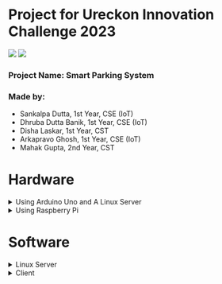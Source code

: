 # Project for Ureckon Innovation Challenge 2023
![](https://img.shields.io/badge/license-MIT-blue)
![](https://img.shields.io/badge/languages-arduino%2C%20raspberrypi%2C%20python%2C%20sql%2C%20linux-blue)

### Project Name: Smart Parking System
### Made by:
* Sankalpa Dutta, 1st Year, CSE (IoT)
* Dhruba Dutta Banik, 1st Year, CSE (IoT)
* Disha Laskar, 1st Year, CST
* Arkapravo Ghosh, 1st Year, CSE (IoT)
* Mahak Gupta, 2nd Year, CST

# Hardware
<details>
    <summary>Using Arduino Uno and A Linux Server</summary>

## Linux Server
Configure the Linux Server to run [this file](src/server/main.py) on boot by putting [this SystemD Service File](src/server/uic-project-ard.service) into `/etc/systemd/system/`. This file will capture data from Serial.
> Note: The username in both these files are configured to be `arkapravo` and thus the path to the files. If necessary, edit them to support your configuration.

Then, run the following command:

`sudo systemctl daemon-reload && sudo systemctl enable uic-project-ard.service`

## Arduino Uno
Upload the [Source Code](src/arduino/main/main.ino) to Arduino Uno Board, then create the circuit as shown below:
<p align="center"><a><img height="500" src="https://raw.githubusercontent.com/Arkapravo-Ghosh/img/main/circuit_diagram.png"></a>&nbsp;&nbsp;</p>

> This circuit will read the data from the IR sensors and send it to the Raspberry Pi via Serial Monitor.

</details>

<details>
    <summary>Using Raspberry Pi</summary>

## Raspberry Pi
Configure the Raspberry Pi to run [this file](src/alternate/main.py) on boot by putting [this SystemD Service File](src/alternate/uic-project.service) into `/etc/systemd/system/`. This file will capture data from the IR sensors via GPIO Pins and store it in a MariaDB Database.
> Note: The username in both these files are configured to be `arkapravo` and thus the path to the files. If necessary, edit them to support your configuration.

Then, run the following command:

`sudo systemctl daemon-reload && sudo systemctl enable uic-project.service`

Refer to the following diagram for Rasberry Pi 4 Model B to understand GPIO Pins
<p align="center"><a><img height="500" src="https://raw.githubusercontent.com/Arkapravo-Ghosh/img/main/GPIO-Pinout-Diagram-2.png"></a>&nbsp;&nbsp;</p>

* Connect Ground Pin of Raspberry Pi to the GND Pins of both the IR Sensors
* Similarly, connect any of the 5V Power pins of Raspberry Pi to the VCC Pins of both the IR Sensors
* Connect GPIO 22 (Pin 15) of Raspberry Pi to OUT Pin of the IR Sensor at Parking Slot 1
* Similarly, connect GPIO 23 (Pin 16) of Raspberry Pi to OUT Pin of the IR Sensor at Parking Slot 2

</details>

# Software
<details>
    <summary>Linux Server</summary>

Install [MariaDB Server](https://mariadb.com/downloads) in the Server you would be using for hosting the Database.
> NOTE: The MariaDB Server should run at `0.0.0.0` and not `127.0.0.1`. Configure that in `bind-address` in the file `/etc/mysql/mariadb.conf.d/50-server.cnf`

Log in to the root shell of MariaDB Server using the following command:

`sudo mysql -u root`

or 

`sudo mysql -u root -p`

Run the following SQL Queries to configure MariaDB as per our project:
### 1. Creating Users
#### Client User
This user will be accessed by the client with read-only permissions on a single table so it does not need to have a secure password. Instead, we would be using the password as configured in the client.

Run the following command:

`CREATE USER 'client'@'%' IDENTIFIED BY 'guest';`

#### Server User
This user will be accessed by the server with write permissions on a single table and it needs a secure password. We need to store the password in a file named `mysqlpasswd` in the same directory as the server's program file.
> NOTE: The server's program file is [this](src/server/main.py) if you are using an Arduino Uno and [this](src/alternate/main.py) if you are using a Raspberry Pi.
Assuming the password is `ExAmpl1d2h`, run the following command:

`CREATE USER 'uicprojserver'@'%' IDENTIFIED BY 'ExAmpl1d2h';`
> NOTE: Use a different and more secure password than the one mentioned here.

### 2. Creating the Database and the Table with proper properties

Run the following command to create the database:

`CREATE DATABASE uic_project;`

Run the following command to use the newly created database:

`USE uic_project;`

Run the following command to create the table:

`CREATE TABLE main(id int primary key auto_increment, full int);`

Run the following command to create two rows:

`INSERT INTO main(id) VALUES(1, 2);`

### 3. Configuring Proper Privileges for the newly created users

#### Client User

`GRANT SELECT ON uic_project.main TO 'client'@'%';`

#### Server User

`GRANT ALL PRIVILEGES ON uic_project.* TO 'uicprojserver'@'%';`

#### Refresh the Privileges

`FLUSH PRIVILEGES;`

</details>

<details>
    <summary>Client</summary>

The [client](src/client/main.py) is a simple Python script that uses `watch` command in Linux to refresh output from [this python program](src/client/prog.py), which will read the data from the database and display it in a CLI format.

`cd ./src/client`\
`./main.py`

</details>
